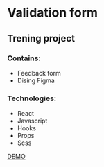 # Validation form
## Trening project

### Contains:
* Feedback form
* Dising Figma

### Technologies:
* React
* Javascript
* Hooks
* Props
* Scss

[DEMO](https://react-validation-form-weld.vercel.app/)
